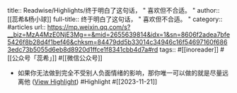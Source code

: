 title:: Readwise/Highlights/终于明白了这句话， " 喜欢但不合适。 "
author:: [[蕊希&amp;杨小球]]
full-title:: 终于明白了这句话， " 喜欢但不合适。 "
category:: #articles
url:: https://mp.weixin.qq.com/s?__biz=MzA4MzE0NjE3Mg==&mid=2655639814&idx=1&sn=8606f2adea7bfe5426f8b28d4f1bef46&chksm=84479dd5b33014c34946c16f54697160f6863edc73b5055d6eb8d8920d1ffce1f8341cbb4d7a#rd
tags:: #[[inoreader]] #[[公众号「蕊希」]] #[[微信公众号]]
- 如果你无法做到完全不受别人负面情绪的影响，那你唯一可以做的就是尽量远离他 ([View Highlight](https://read.readwise.io/read/01hfqvx81bkmeryrpvzcmejh9t)) #Highlight #[[2023-11-21]]